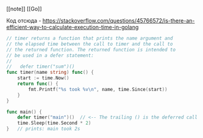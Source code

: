 [[note]]
[[Go]]

Код отсюда - https://stackoverflow.com/questions/45766572/is-there-an-efficient-way-to-calculate-execution-time-in-golang

```go
// timer returns a function that prints the name argument and 
// the elapsed time between the call to timer and the call to
// the returned function. The returned function is intended to
// be used in a defer statement:
//
//   defer timer("sum")()
func timer(name string) func() {
    start := time.Now()
    return func() {
        fmt.Printf("%s took %v\n", name, time.Since(start))
    }
}

func main() {
    defer timer("main")()  // <-- The trailing () is the deferred call
    time.Sleep(time.Second * 2)
}   // prints: main took 2s
```
